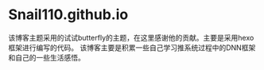 # Snail110.github.io
该博客主题采用的试试butterfly的主题，在这里感谢他的贡献。主要是采用hexo框架进行编写的代码。
该博客主要是积累一些自己学习推系统过程中的DNN框架和自己的一些生活感悟。

